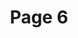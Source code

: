 ---
title: Page 6
description: Lorem ipsum dolor sit amet - 6
layout: ../../layouts/MainLayout.astro
slug: "page-6"
---